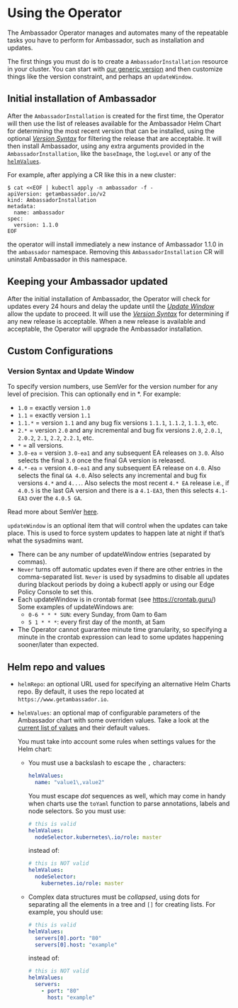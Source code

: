 # Using the Operator

The Ambassador Operator manages and automates many of the repeatable tasks you have to
perform for Ambassador, such as installation and updates.

The first things you must do is to create a `AmbassadorInstallation` resource
in your cluster. You can start with [our generic version](../deploy/crds/getambassador.io_v2_ambassadorinstallation_cr.yaml)
and then customize things like the version constraint, and perhaps an `updateWindow`.

## Initial installation of Ambassador

After the `AmbassadorInstallation` is created for the first time, the Operator will
then use the list of releases available for the Ambassador Helm Chart for determining
the most recent version that can be installed, using the optional [_Version Syntax_](#Version-Syntax-and-Update-Window)
for filtering the release that are acceptable. It will then install
Ambassador, using any extra arguments provided in the `AmbassadorInstallation`, like
the `baseImage`, the `logLevel` or any of the [`helmValues`](#Helm-repo-and-values).

For example, after applying a CR like this in a new cluster:
 
```shell script
$ cat <<EOF | kubectl apply -n ambassador -f -
apiVersion: getambassador.io/v2
kind: AmbassadorInstallation
metadata:
  name: ambassador
spec:
  version: 1.1.0
EOF
```

the operator will install immediately a new instance of Ambassador 1.1.0
in the `ambassador` namespace. Removing this `AmbassadorInstallation` CR will
uninstall Ambassador in this namespace. 

## Keeping your Ambassador updated

After the initial installation of Ambassador, the Operator will check for updates
every 24 hours and delay the update until the [_Update Window_](#Version-Syntax-and-Update-Window)
allow the update to proceed. It will use the [_Version Syntax_](#Version-Syntax-and-Update-Window)
for determining if any new release is acceptable. When a new release is available
and acceptable, the Operator will upgrade the Ambassador installation.

## Custom Configurations

### Version Syntax and Update Window

To specify version numbers, use SemVer for the version number for any level of precision.
This can optionally end in *.  For example:

- `1.0` = exactly version `1.0`
- `1.1` = exactly version `1.1`
- `1.1.*` = version `1.1` and any bug fix versions `1.1.1`, `1.1.2`, `1.1.3`, etc.
- `2.*` = version `2.0` and any incremental and bug fix versions `2.0`, `2.0.1`, `2.0.2`,
   `2.1`, `2.2`, `2.2.1`, etc.
- `*` = all versions.
- `3.0-ea` = version `3.0-ea1` and any subsequent EA releases on `3.0`. Also selects
  the final `3.0` once the final GA version is released.
- `4.*-ea` = version `4.0-ea1` and any subsequent EA release on `4.0`. Also selects
  the final `GA 4.0`. Also selects any incremental and bug fix versions `4.*` and `4...`.
  Also selects the most recent `4.* EA` release i.e., if `4.0.5` is the last GA version
  and there is a `4.1-EA3`, then this selects `4.1-EA3` over the `4.0.5 GA`.

Read more about SemVer [here](https://github.com/Masterminds/semver#basic-comparisons).

`updateWindow` is an optional item that will control when the updates can take place. This is used to
force system updates to happen late at night if that’s what the sysadmins want.

- There can be any number of updateWindow entries (separated by commas).
- `Never` turns off automatic updates even if there are other entries in the comma-separated list.
  `Never` is used by sysadmins to disable all updates during blackout periods by doing a kubectl
  apply or using our Edge Policy Console to set this.
- Each updateWindow is in crontab format (see https://crontab.guru/) Some examples of updateWindows are:
  * `0-6 * * * SUN`: every Sunday, from 0am to 6am
  * `5 1 * * *`: every first day of the month, at 5am
- The Operator cannot guarantee minute time granularity, so specifying a minute in the crontab
  expression can lead to some updates happening sooner/later than expected.
  
## Helm repo and values

- `helmRepo`: an optional URL used for specifying an alternative
  Helm Charts repo. By default, it uses the repo located
  at `https://www.getambassador.io`.
- `helmValues`: an optional map of configurable parameters of
  the Ambassador chart with some overriden values. Take a look at
  the [current list of values](https://github.com/helm/charts/tree/master/stable/ambassador#configuration)
  and their default values.
  
  You must take into account some rules when settings values for the Helm chart:
  * You must use a backslash to escape the `,` characters:
    ```yaml
    helmValues:
      name: "value1\,value2"
    ```
    You must escape _dot_ sequences as well, which may come in handy when charts use the `toYaml`
    function to parse annotations, labels and node selectors. So you must use:
    ```yaml
    # this is valid
    helmValues:
      nodeSelector.kubernetes\.io/role: master
    ```
    instead of:  
    ```yaml
    # this is NOT valid
    helmValues:
      nodeSelector:
        kubernetes.io/role: master
    ```
  * Complex data structures must be _collapsed_, using dots for separating all the elements in a tree
    and `[]` for creating lists. For example, you should use:
    ```yaml
    # this is valid
    helmValues:
      servers[0].port: "80"
      servers[0].host: "example"
    ```
    instead of:
    ```yaml
    # this is NOT valid
    helmValues:
      servers:
        - port: "80"
          host: "example"
    ```
